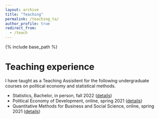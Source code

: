 ```yaml
---
layout: archive
title: "Teaching"
permalink: /teaching_ta/
author_profile: true
redirect_from:
  - /teach
---
```

{% include base_path %}

# Teaching experience

I have taught  as a Teaching Assisitent for the following undergraduate courses on political economy and statistical methods.

- Statistics, Bachelor, in person, fall 2022 ([details](https://kursuskatalog.cbs.dk/2022-2023/BA-BEBUO1010U.aspx))
- Political Economy of Development, online,  spring 2021  ([details](https://kursuskatalog.cbs.dk/2022-2023/BA-BPOLO1287U.aspx))
- Quantitative Methods for Business and Social Science, online,  spring 2021  ([details](https://kursuskatalog.cbs.dk/2021-2022/BA-BPOLO2010U.aspx))
